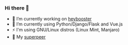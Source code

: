 ### Hi there 👋

- 🔭 I’m currently working on [heybooster](https://heybooster.ai/)
- 🌱 I’m currently using Python/Django/Flask and Vue.js
- ⚡ I'm using GNU/Linux distros (Linux Mint, Manjaro)
- 🤙 My [superpeer](https://superpeer.com/ilteriskeskin)

<!--
**ilteriskeskin/ilteriskeskin** is a ✨ _special_ ✨ repository because its `README.md` (this file) appears on your GitHub profile.

Here are some ideas to get you started:

- 🔭 I’m currently working on ...
- 🌱 I’m currently learning ...
- 👯 I’m looking to collaborate on ...
- 🤔 I’m looking for help with ...
- 💬 Ask me about ...
- 📫 How to reach me: ...
- 😄 Pronouns: ...
- ⚡ Fun fact: ...
-->
